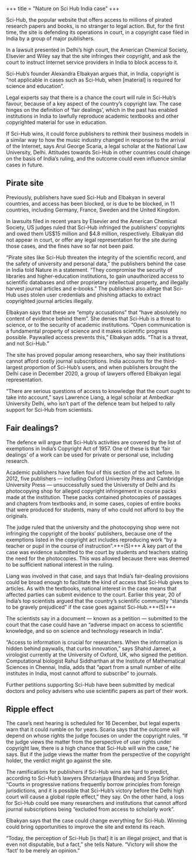 +++
title = "Nature on Sci Hub India case"
+++


Sci-Hub, the popular website that offers access to millions of pirated research papers and books, is no stranger to legal action. But, for the first time, the site is defending its operations in court, in a copyright case filed in India by a group of major publishers.

In a lawsuit presented in Delhi’s high court, the American Chemical Society, Elsevier and Wiley say that the site infringes their copyright, and ask the court to instruct Internet service providers in India to block access to it.

Sci-Hub’s founder Alexandra Elbakyan argues that, in India, copyright is “not applicable in cases such as Sci-Hub, when [material] is required for science and education”.


Legal experts say that there is a chance the court will rule in Sci-Hub’s favour, because of a key aspect of the country’s copyright law. The case hinges on the definition of ‘fair dealings’, which in the past has enabled institutions in India to lawfully reproduce academic textbooks and other copyrighted material for use in education.

If Sci-Hub wins, it could force publishers to rethink their business models in a similar way to how the music industry changed in response to the arrival of the Internet, says Arul George Scaria, a legal scholar at the National Law University, Delhi. Attitudes towards Sci-Hub in other countries could change on the basis of India’s ruling, and the outcome could even influence similar cases in future.

## Pirate site
Previously, publishers have sued Sci-Hub and Elbakyan in several countries, and access has been blocked, or is due to be blocked, in 11 countries, including Germany, France, Sweden and the United Kingdom.

In lawsuits filed in recent years by Elsevier and the American Chemical Society, US judges ruled that Sci-Hub infringed the publishers’ copyrights and owed them US$15 million and $4.8 million, respectively. Elbakyan did not appear in court, or offer any legal representation for the site during those cases, and the fines have so far not been paid.

“Pirate sites like Sci-Hub threaten the integrity of the scientific record, and the safety of university and personal data,” the publishers behind the case in India told Nature in a statement. “They compromise the security of libraries and higher-education institutions, to gain unauthorized access to scientific databases and other proprietary intellectual property, and illegally harvest journal articles and e-books.” The publishers also allege that Sci-Hub uses stolen user credentials and phishing attacks to extract copyrighted journal articles illegally.

Elbakyan says that these are “empty accusations” that “have absolutely no content of evidence behind them”. She denies that Sci-Hub is a threat to science, or to the security of academic institutions. “Open communication is a fundamental property of science and it makes scientific progress possible. Paywalled access prevents this,” Elbakyan adds. “That is a threat, and not Sci-Hub.”

The site has proved popular among researchers, who say their institutions cannot afford costly journal subscriptions. India accounts for the third-largest proportion of Sci-Hub’s users, and when publishers brought the Delhi case in December 2020, a group of lawyers offered Elbakyan legal representation.

“There are serious questions of access to knowledge that the court ought to take into account,” says Lawrence Liang, a legal scholar at Ambedkar University Delhi, who isn’t part of the defence team but helped to rally support for Sci-Hub from scientists.

## Fair dealings?
The defence will argue that Sci-Hub’s activities are covered by the list of exemptions in India’s Copyright Act of 1957. One of these is that ‘fair dealings’ of a work can be used for private or personal use, including research.

Academic publishers have fallen foul of this section of the act before. In 2012, five publishers — including Oxford University Press and Cambridge University Press — unsuccessfully sued the University of Delhi and its photocopying shop for alleged copyright infringement in course packs made at the institution. These packs contained photocopies of passages and chapters from textbooks and, in some cases, copies of entire books that were produced for students, many of who could not afford to buy the originals.


The judge ruled that the university and the photocopying shop were not infringing the copyright of the books’ publishers, because one of the exemptions listed in the copyright act includes reproducing work “by a teacher or pupil in the course of instruction”.+++(5)+++ A key part of the case was evidence submitted to the court by students and teachers stating the need for the photocopies. This was allowed because there was deemed to be sufficient national interest in the ruling.

Liang was involved in that case, and says that India’s fair-dealing provisions could be broad enough to facilitate the kind of access that Sci-Hub gives to articles. As with the textbooks, national interest in the case means that affected parties can submit evidence to the court. Earlier this year, 20 of India’s top scientists argued that the country’s scientific community “stands to be gravely prejudiced” if the case goes against Sci-Hub.+++(5)+++

The scientists say in a document — known as a petition — submitted to the court that the case could have an “adverse impact on access to scientific knowledge, and so on science and technology research in India”.

“Access to information is crucial for researchers. When the information is hidden behind paywalls, that curbs innovation,” says Shahid Jameel, a virologist currently at the University of Oxford, UK, who signed the petition. Computational biologist Rahul Siddharthan at the Institute of Mathematical Sciences in Chennai, India, adds that “apart from a small number of elite institutes in India, most cannot afford to subscribe” to journals.

Further petitions supporting Sci-Hub have been submitted by medical doctors and policy advisers who use scientific papers as part of their work.

## Ripple effect
The case’s next hearing is scheduled for 16 December, but legal experts warn that it could rumble on for years. Scaria says that the outcome will depend on whose rights the judge focuses on under the copyright rules. “If the judge views the matter from the perspective of user rights under copyright law, there is a high chance that Sci-Hub will win the case,” he says. But if the judge views the matter from the perspective of the copyright holder, the verdict might go against the site.

The ramifications for publishers if Sci-Hub wins are hard to predict, according to Sci-Hub’s lawyers Shrutanjaya Bhardwaj and Sriya Sridhar. “Courts in progressive nations frequently borrow principles from foreign jurisdictions, and it is possible that Sci-Hub’s victory before the Delhi high court will cause a global ripple effect,” they say. On the other hand, a loss for Sci-Hub could see many researchers and institutions that cannot afford journal subscriptions being “excluded from access to scholarly work”.

Elbakyan says that the case could change everything for Sci-Hub. Winning could bring opportunities to improve the site and extend its reach.

“Today, the perception of Sci-Hub [is that] it is an illegal project, and that is even not disputable, but a fact,” she tells Nature. “Victory will show the ‘fact’ to be merely an opinion.”
